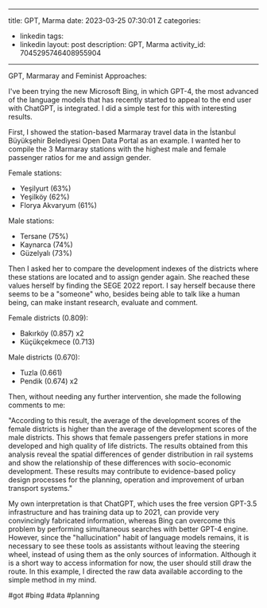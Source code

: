 
---
title: GPT, Marma
date: 2023-03-25 07:30:01 Z
categories:
- linkedin
tags:
- linkedin
layout: post
description: GPT, Marma
activity_id: 7045295746408955904
---
GPT, Marmaray and Feminist Approaches:

I've been trying the new Microsoft Bing, in which GPT-4, the most advanced of the language models that has recently started to appeal to the end user with ChatGPT, is integrated. I did a simple test for this with interesting results.

First, I showed the station-based Marmaray travel data in the İstanbul Büyükşehir Belediyesi Open Data Portal as an example. I wanted her to compile the 3 Marmaray stations with the highest male and female passenger ratios for me and assign gender.

 Female stations:
 * Yeşilyurt (63%)
 * Yeşilköy (62%)
 * Florya Akvaryum (61%)

 Male stations:
 * Tersane (75%)
 * Kaynarca (74%)
 * Güzelyalı (73%)

Then I asked her to compare the development indexes of the districts where these stations are located and to assign gender again. She reached these values ​​herself by finding the SEGE 2022 report. I say herself because there seems to be a "someone" who, besides being able to talk like a human being, can make instant research, evaluate and comment.

Female districts (0.809):
 * Bakırköy (0.857) x2
 * Küçükçekmece (0.713)

Male districts (0.670):
 * Tuzla (0.661)
 * Pendik (0.674) x2

Then, without needing any further intervention, she made the following comments to me:

"According to this result, the average of the development scores of the female districts is higher than the average of the development scores of the male districts. This shows that female passengers prefer stations in more developed and high quality of life districts. The results obtained from this analysis reveal the spatial differences of gender distribution in rail systems and show the relationship of these differences with socio-economic development. These results may contribute to evidence-based policy design processes for the planning, operation and improvement of urban transport systems."

My own interpretation is that ChatGPT, which uses the free version GPT-3.5 infrastructure and has training data up to 2021, can provide very convincingly fabricated information, whereas Bing can overcome this problem by performing simultaneous searches with better GPT-4 engine. However, since the "hallucination" habit of language models remains, it is necessary to see these tools as assistants without leaving the steering wheel, instead of using them as the only sources of information.  Although it is a short way to access information for now, the user should still draw the route. In this example, I directed the raw data available according to the simple method in my mind.

 #got #bing #data #planning
